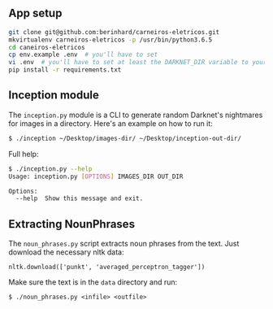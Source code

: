 ## App setup

```bash
git clone git@github.com:berinhard/carneiros-eletricos.git
mkvirtualenv carneiros-eletricos -p /usr/bin/python3.6.5
cd caneiros-eletricos
cp env.example .env  # you'll have to set
vi .env  # you'll have to set at least the DARKNET_DIR variable to your path
pip install -r requirements.txt
```

## Inception module

The `inception.py` module is a CLI to generate random Darknet's nightmares for images in a directory. Here's an example on how to run it:

```bash
$ ./inception ~/Desktop/images-dir/ ~/Desktop/inception-out-dir/
```


Full help:

```bash
$ ./inception.py --help
Usage: inception.py [OPTIONS] IMAGES_DIR OUT_DIR

Options:
  --help  Show this message and exit.
```


## Extracting NounPhrases

The `noun_phrases.py` script extracts noun phrases from the text. Just download the necessary nltk data:


```
nltk.download(['punkt', 'averaged_perceptron_tagger'])
```

Make sure the text is in the `data` directory and run:

```
$ ./noun_phrases.py <infile> <outfile>
```
